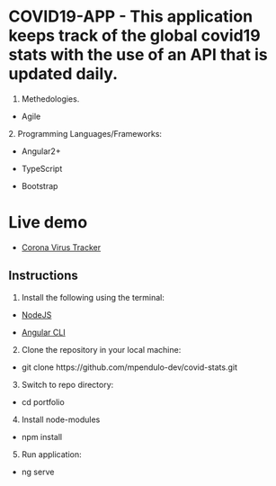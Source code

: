 # COVID19-APP - This application keeps track of the global covid19 stats with the use of an API that is updated daily. 

1. Methedologies.
  <ul><li>Agile</li></ul>
2. Programming Languages/Frameworks: 
  <ul><li>Angular2+</li></ul>
  <ul><li>TypeScript</li></ul>
  <ul><li>Bootstrap</li></ul>

# Live demo
<ul><li>
 <a href="https://corona-covid.netlify.app/" target="_blank">Corona Virus Tracker</a>
 </li></ul>

## Instructions
1. Install the following using the terminal:
  <ul><li><a href="https://nodejs.org/en/">NodeJS</a></li></ul>
  <ul><li><a href="https://angular.io/cli/">Angular CLI</a></li></ul>

2. Clone the repository in your local machine:
  <ul><li> git clone https://github.com/mpendulo-dev/covid-stats.git</li></ul>

3. Switch to repo directory: 
  <ul><li>cd portfolio </li></ul>

4. Install node-modules
  <ul><li>npm install </li></ul>

5. Run application:
  <ul><li>ng serve </li></ul>

